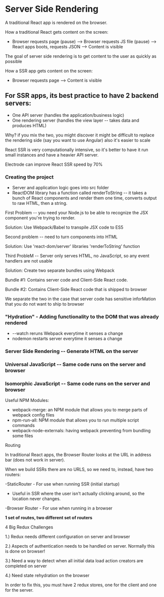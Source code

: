 # Server Side Rendering

A traditional React app is rendered on the browser.

How a traditional React gets content on the screen:

* Browser requests page (pause) --> Browser requests JS file (pause) --> React apps boots, requests JSON --> Content is visible

The goal of server side rendering is to get content to the user as quickly as possible

How a SSR app gets content on the screen:

* Browser requests page --> Content is visible


## For SSR apps, its best practice to have 2 backend servers:

* One API server (handles the application/business logic)
* One rendering server (handles the view layer -- takes data and produces HTML)

Why? if you mix the two, you might discover it might be difficult to replace the rendering side (say you want to use Angular) also it's easier to scale

React SSR is very computationally intensive, so it's better to have it run small instances and have a heavier API server.

Electrode can improve React SSR speed by 70%

### Creating the project

* Server and application logic goes into src folder
* ReactDOM library has a function called renderToString -- it takes a bunch of React components and render them one time, converts output to raw HTML, then a string.


First Problem -- you need your Node.js to be able to recognize the JSX component you're trying to render.

Solution: Use Webpack/Babel to transpile JSX code to ES5

Second problem -- need to turn components into HTML

Solution: Use 'react-dom/server' libraries 'renderToString' function

Third ProbleM -- Server only serves HTML, no JavaScript, so any event handlers are not usable

Solution: Create two separate bundles using Webpack

Bundle #1: Contains server code and Client-Side React code.

Bundle #2: Contains Client-Side React code that is shipped to browser

We separate the two in the case that server code has sensitive inforMation that you do not want to ship to browser


### "Hydration" - Adding functionality to the DOM that was already rendered


* --watch reruns Webpack everytime it senses a change
* nodemon restarts server everytime it senses a change

### Server Side Rendering -- Generate HTML on the server

### Universal JavaScript -- Same code runs on the server and browser

### Isomorphic JavaScript -- Same code runs on the server and browser

Useful NPM Modules:

* webpack-merge: an NPM module that allows you to merge parts of webpack config files
* npm-run-all: NPM module that allows you to run multiple script commands
* webpack-node-externals: having webpack preventing from bundling some files


Routing

In traditional React apps, the Browser Router looks at the URL in address bar (does not work in server).

When we build SSRs there are no URLS, so we need to, instead, have two routers:

-StaticRouter - For use when running SSR (initial startup)
* Useful in SSR where the user isn't actually clicking around, so the location never changes.

-Browser Router - For use when running in a browser


**1 set of routes, two different set of routers**

4 Big Redux Challenges

1.) Redux needs different configuration on server and browser

2.) Aspects of authentication needs to be handled on server. Normally this is done on browser!

3.) Need a way to detect when all initial data load action creators are completed on server


4.) Need state rehydration on the browser


In order to fix this, you must have 2 redux stores, one for the client and one for the server.
